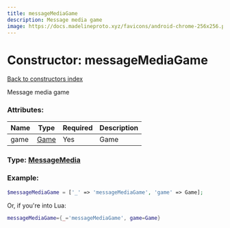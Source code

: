 ```yaml
---
title: messageMediaGame
description: Message media game
image: https://docs.madelineproto.xyz/favicons/android-chrome-256x256.png
---
```

# Constructor: messageMediaGame  
[Back to constructors index](index.md)



Message media game

### Attributes:

| Name     |    Type       | Required | Description |
|----------|---------------|----------|-------------|
|game|[Game](../types/Game.md) | Yes|Game|



### Type: [MessageMedia](../types/MessageMedia.md)


### Example:

```php
$messageMediaGame = ['_' => 'messageMediaGame', 'game' => Game];
```  


Or, if you're into Lua:

```lua
messageMediaGame={_='messageMediaGame', game=Game}

```


